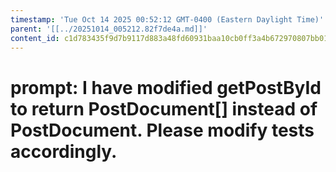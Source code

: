 ```yaml
---
timestamp: 'Tue Oct 14 2025 00:52:12 GMT-0400 (Eastern Daylight Time)'
parent: '[[../20251014_005212.82f7de4a.md]]'
content_id: c1d783435f9d7b9117d883a48fd60931baa10cb0ff3a4b672970807bb010e3fa
---
```


# prompt: I have modified getPostById to return PostDocument\[] instead of PostDocument. Please modify tests accordingly.
